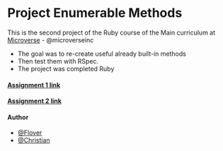 # Project Enumerable Methods

This is the second project of the Ruby course of the Main curriculum at [Microverse](https://www.microverse.org/) - @microverseinc

* The goal was to re-create useful already built-in methods
* Then test them with RSpec.
* The project was completed Ruby

#### [Assignment 1 link](https://www.theodinproject.com/courses/ruby-programming/lessons/advanced-building-blocks)

#### [Assignment 2 link](https://www.theodinproject.com/courses/ruby-programming/lessons/testing-your-ruby-code)

#### Author

* [@Flover](https://github.com/flov3rh)
* [@Christian](https://github.com/jcromerohdz)
